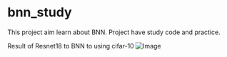 # bnn_study
This project aim learn about BNN. Project have study code and practice.




Result of Resnet18 to BNN to using cifar-10
![Image](https://github.com/user-attachments/assets/13caa219-1163-497e-8315-fb6395cba5ce)

